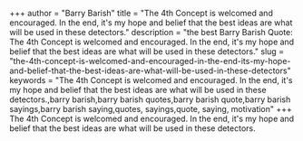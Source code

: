 +++
author = "Barry Barish"
title = "The 4th Concept is welcomed and encouraged. In the end, it's my hope and belief that the best ideas are what will be used in these detectors."
description = "the best Barry Barish Quote: The 4th Concept is welcomed and encouraged. In the end, it's my hope and belief that the best ideas are what will be used in these detectors."
slug = "the-4th-concept-is-welcomed-and-encouraged-in-the-end-its-my-hope-and-belief-that-the-best-ideas-are-what-will-be-used-in-these-detectors"
keywords = "The 4th Concept is welcomed and encouraged. In the end, it's my hope and belief that the best ideas are what will be used in these detectors.,barry barish,barry barish quotes,barry barish quote,barry barish sayings,barry barish saying,quotes, sayings,quote, saying, motivation"
+++
The 4th Concept is welcomed and encouraged. In the end, it's my hope and belief that the best ideas are what will be used in these detectors.
